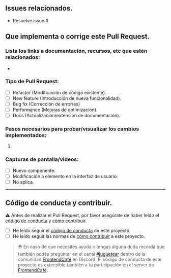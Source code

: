 ## Issues relacionados.

- Resuelve issue # <!-- Agrega el numero del issue para vincularlo a este PR -->
<!--  De ser necesario es necesario listar otros. -->

## Que implementa o corrige este Pull Request.

<!-- Explicar detalladamente lo que hiciste, o lo que hace este Pull Request. -->

### Lista los links a documentación, recursos, etc que estén relacionados:

- [](url)

### Tipo de Pull Request:

- [ ] Refactor (Modificación de código existente).
- [ ] New feature (Introducción de nueva funcionalidad).
- [ ] Bug fix (Corrección de error/es)
- [ ] Performance (Mejoras de optimización).
- [ ] Docs (Actualización/extensión de documentación).

### Pasos necesarios para probar/visualizar los cambios implementados:

1. <!-- Ejemplo: Ejecutar `yarn install`... -->

### Capturas de pantalla/videos:

- [ ] Nuevo componente. <!-- Incluir capturas de pantalla en diferentes dispositivos -->
- [ ] Modificación a elemento en la interfaz de usuario. <!-- Incluir captura con estado previo y posterior a la modificación. -->
- [ ] No aplica.

---

## Código de conducta y contribuir.

:warning: Antes de realizar el Pull Request, por favor asegúrate de haber leído el [código de conducta](https://github.com/Juguetear/juguetear-web/blob/development/CODE_OF_CONDUCT.md) y [cómo contribuir](https://github.com/Juguetear/juguetear-web/blob/development/CONTRIBUTING.md).

- [ ] He leído seguir el [código de conducta](https://github.com/Juguetear/juguetear-web/blob/development/CODE_OF_CONDUCT.md) de este proyecto.
- [ ] He leído seguir las normas de [cómo contribuir](https://github.com/Juguetear/juguetear-web/blob/development/CONTRIBUTING.md) a este proyecto.

> ⛑️ En caso de que necesites ayuda o tengas alguna duda recordá que también podés preguntar en el canal [#juguetear](https://discord.com/channels/594363964499165194/1035685740409012244) dentro de la comunidad [FrontendCafé](https://discord.com/invite/frontendcafe) en Discord. El código de conducta de este proyecto es extensible también a tu participación en el server de [FrontendCafé](https://discord.com/invite/frontendcafe).
